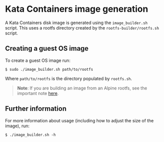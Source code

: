 # Kata Containers image generation

A Kata Containers disk image is generated using the `image_builder.sh` script.
This uses a rootfs directory created by the `rootfs-builder/rootfs.sh` script.

## Creating a guest OS image

To create a guest OS image run:

```
$ sudo ./image_builder.sh path/to/rootfs
```

Where `path/to/rootfs` is the directory populated by `rootfs.sh`.

> **Note**: If you are building an image from an Alpine rootfs, see
> the important note [here](/tools/osbuilder/rootfs-builder/README.md#rootfs-requirements).

## Further information

For more information about usage (including how to adjust the size of the
image), run:

```
$ ./image_builder.sh -h
```
